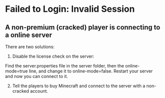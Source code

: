 # Failed to Login: Invalid Session

## A non-premium (cracked) player is connecting to a online server

There are two solutions:

1) Disable the license check on the server:

Find the server.properties file in the server folder, then the online-mode=true line, and change it to online-mode=false. Restart your server and now you can connect to it.

2) Tell the players to buy Minecraft and connect to the server with a non-cracked account.